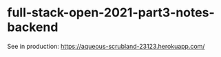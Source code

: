 # full-stack-open-2021-part3-notes-backend

See in production: https://aqueous-scrubland-23123.herokuapp.com/
